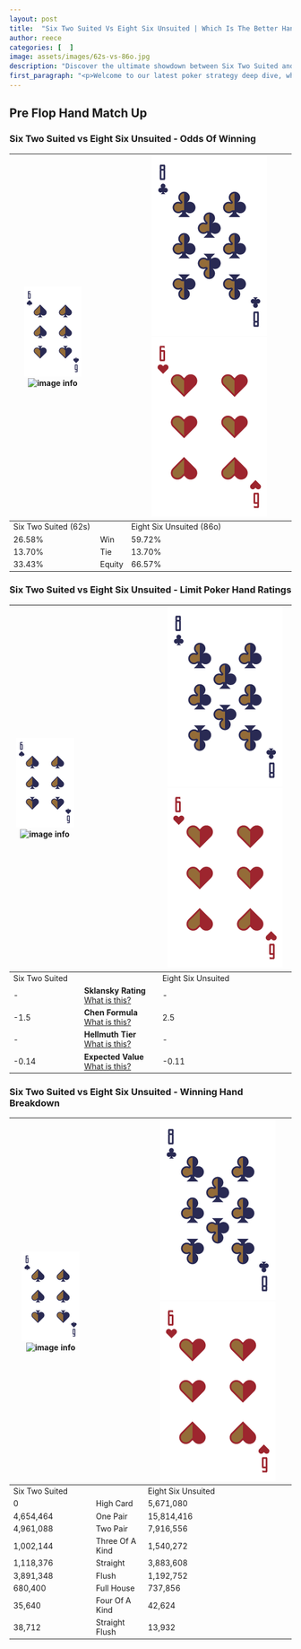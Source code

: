 ```yaml
---
layout: post
title:  "Six Two Suited Vs Eight Six Unsuited | Which Is The Better Hand In Poker? A Complete Guide"
author: reece
categories: [  ]
image: assets/images/62s-vs-86o.jpg
description: "Discover the ultimate showdown between Six Two Suited and Eight Six Unsuited in poker! Uncover the odds, strategies, and scenarios where one hand triumphs over the other. Get ready to up your poker game with this thrilling analysis."
first_paragraph: "<p>Welcome to our latest poker strategy deep dive, where we're pitting two distinct hands against each other in a high-stakes showdown: Six Two Suited vs Eight Six Unsuited.</p><p>In the dynamic world of poker, every decision counts, and knowing which hand holds the upper hand is key to your success at the table.</p><p>In this article, we'll dissect these two hands, explore the scenarios where one dominates the other, and equip you with the knowledge to make strategic choices that can tip the odds in your favor.</p><p>Get ready to unravel the intriguing dynamics of these poker hands and elevate your game to new heights.</p>"
---
```




[comment]: # (sp0)

## Pre Flop Hand Match Up

<div class="table hand-ratings" markdown="1"> 



### Six Two Suited vs Eight Six Unsuited - Odds Of Winning


    
| ![image info](assets/images/hand1/6.png) ![image info](assets/images/hand1/2s.png) |  | ![image info](assets/images/hand2/8.png) ![image info](assets/images/hand2/6o.png) |
| -------- | -------- | -------- |
| Six Two Suited (62s) |  | Eight Six Unsuited (86o) |
| 26.58% | Win | 59.72% |
| 13.70% | Tie | 13.70% |
| 33.43% | Equity | 66.57% |




[comment]: # (sp1)



### Six Two Suited vs Eight Six Unsuited - Limit Poker Hand Ratings


    
| ![image info](assets/images/hand1/6.png) ![image info](assets/images/hand1/2s.png) |  | ![image info](assets/images/hand2/8.png) ![image info](assets/images/hand2/6o.png) |
| -------- | -------- | -------- |
| Six Two Suited |  | Eight Six Unsuited |
| - | **Sklansky Rating** [What is this?](/sklansky-rating-explained) | - |
| -1.5 | **Chen Formula** [What is this?](/chen-formula-explained) | 2.5 |
| - | **Hellmuth Tier** [What is this?](/Hellmuth-tier-explained) | - |
| -0.14 | **Expected Value** [What is this?](/expected-value-explained) | -0.11 |




[comment]: # (sp2)



### Six Two Suited vs Eight Six Unsuited - Winning Hand Breakdown


    
| ![image info](assets/images/hand1/6.png) ![image info](assets/images/hand1/2s.png) |  | ![image info](assets/images/hand2/8.png) ![image info](assets/images/hand2/6o.png) |
| -------- | -------- | -------- |
| Six Two Suited |  | Eight Six Unsuited |
| 0 | High Card | 5,671,080 |
| 4,654,464 | One Pair | 15,814,416 |
| 4,961,088 | Two Pair | 7,916,556 |
| 1,002,144 | Three Of A Kind | 1,540,272 |
| 1,118,376 | Straight | 3,883,608 |
| 3,891,348 | Flush | 1,192,752 |
| 680,400 | Full House | 737,856 |
| 35,640 | Four Of A Kind | 42,624 |
| 38,712 | Straight Flush | 13,932 |




[comment]: # (sp3)



</div>

[comment]: # (sp4)



[comment]: # (sp5)

